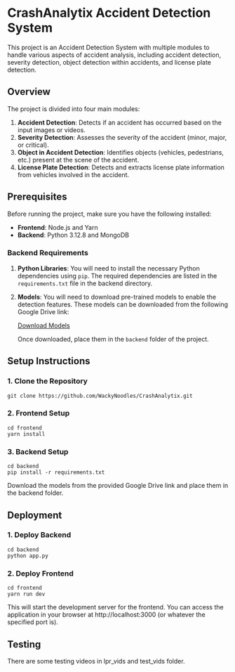 # CrashAnalytix Accident Detection System

This project is an Accident Detection System with multiple modules to handle various aspects of accident analysis, including accident detection, severity detection, object detection within accidents, and license plate detection.

## Overview

The project is divided into four main modules:

1. **Accident Detection**: Detects if an accident has occurred based on the input images or videos.
2. **Severity Detection**: Assesses the severity of the accident (minor, major, or critical).
3. **Object in Accident Detection**: Identifies objects (vehicles, pedestrians, etc.) present at the scene of the accident.
4. **License Plate Detection**: Detects and extracts license plate information from vehicles involved in the accident.

## Prerequisites

Before running the project, make sure you have the following installed:

- **Frontend**: Node.js and Yarn
- **Backend**: Python 3.12.8 and MongoDB

### Backend Requirements

1. **Python Libraries**: You will need to install the necessary Python dependencies using `pip`. The required dependencies are listed in the `requirements.txt` file in the backend directory.

2. **Models**: You will need to download pre-trained models to enable the detection features. These models can be downloaded from the following Google Drive link:

   [Download Models](https://drive.google.com/drive/folders/1Nia4YTmaevQj0hxsTHPuBN-uObfTyTGB?usp=sharing)

   Once downloaded, place them in the `backend` folder of the project.

## Setup Instructions

### 1. Clone the Repository
```
git clone https://github.com/WackyNoodles/CrashAnalytix.git
```

### 2. Frontend Setup
```
cd frontend
yarn install
```

### 3. Backend Setup
```
cd backend
pip install -r requirements.txt
```
Download the models from the provided Google Drive link and place them in the backend folder.

## Deployment
### 1. Deploy Backend
```
cd backend
python app.py
```

### 2. Deploy Frontend
```
cd frontend
yarn run dev
```
This will start the development server for the frontend. You can access the application in your browser at http://localhost:3000 (or whatever the specified port is).

## Testing
There are some testing videos in lpr_vids and test_vids folder.